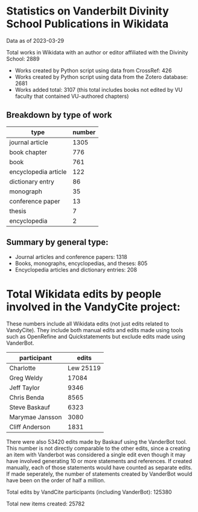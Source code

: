 # Statistics on Vanderbilt Divinity School Publications in Wikidata

Data as of 2023-03-29

Total works in Wikidata with an author or editor affiliated with the Divinity School: 2889

- Works created by Python script using data from CrossRef: 426
- Works created by Python script using data from the Zotero database: 2681
- Works added total: 3107 (this total includes books not edited by VU faculty that contained VU-authored chapters)

## Breakdown by type of work

| type | number |
| ---- | ------ |
| journal article | 1305 |
| book chapter | 776 |
| book | 761 |
| encyclopedia article | 122 |
| dictionary entry | 86 |
| monograph | 35 |
| conference paper | 13 |
| thesis | 7 |
| encyclopedia | 2 |

## Summary by general type: 
- Journal articles and conference papers: 1318
- Books, monographs, encyclopedias, and theses: 805 
- Encyclopedia articles and dictionary entries: 208

# Total Wikidata edits by people involved in the VandyCite project:

These numbers include all Wikidata edits (not just edits related to VandyCite). They include both manual edits and edits made using tools such as OpenRefine and Quickstatements but exclude edits made using VanderBot.

| participant | edits |
| ----------- | ----- |
| Charlotte | Lew 25119 |
| Greg Weldy | 17084 |
| Jeff Taylor | 9346 |
| Chris Benda | 8565 |
| Steve Baskauf | 6323 |
| Marymae Jansson | 3080 |
| Cliff Anderson | 1831 |

There were also 53420 edits made by Baskauf using the VanderBot tool. This number is not directly comparable to the other edits, since a creating an item with Vanderbot was considered a single edit even though it may have involved generating 10 or more statements and references. If created manually, each of those statements would have counted as separate edits. If made seperately, the number of statements created by VanderBot would have been on the order of half a million. 

Total edits by VandCite participants (including VanderBot): 125380

Total new items created: 25782
